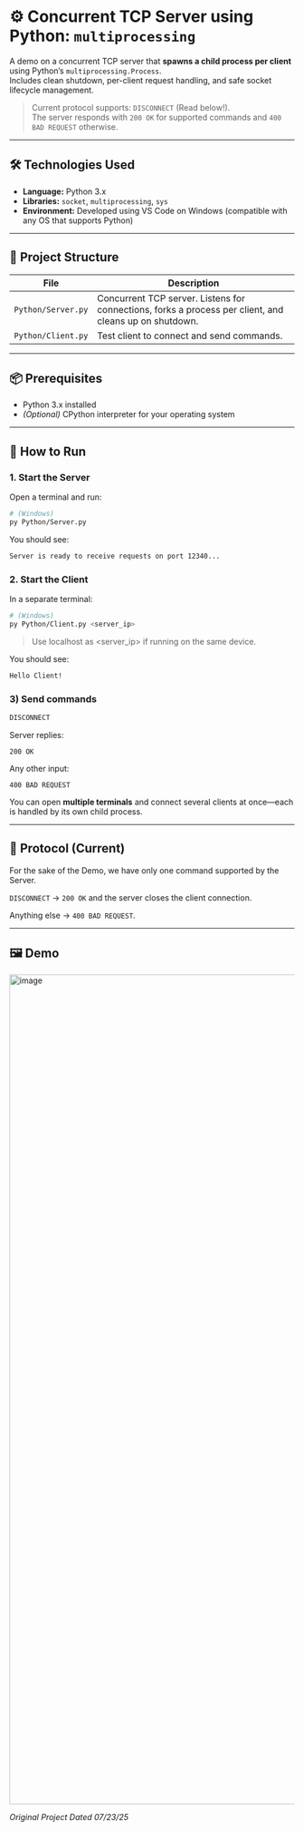 # ⚙️ Concurrent TCP Server using Python: `multiprocessing`

A demo on a concurrent TCP server that **spawns a child process per client** using Python’s `multiprocessing.Process`.  
Includes clean shutdown, per-client request handling, and safe socket lifecycle management.

> Current protocol supports: `DISCONNECT` (Read below!).  
> The server responds with `200 OK` for supported commands and `400 BAD REQUEST` otherwise.

---

## 🛠️ Technologies Used
- **Language:** Python 3.x  
- **Libraries:** `socket`, `multiprocessing`, `sys`
- **Environment:** Developed using VS Code on Windows (compatible with any OS that supports Python)

---

## 📂 Project Structure
| File | Description |
|------|-------------|
| `Python/Server.py` | Concurrent TCP server. Listens for connections, forks a process per client, and cleans up on shutdown. |
| `Python/Client.py` | Test client to connect and send commands. |

---

## 📦 Prerequisites
- Python 3.x installed  
- *(Optional)* CPython interpreter for your operating system  

---

## 🚀 How to Run

### 1. Start the Server
Open a terminal and run:
```bash
# (Windows)
py Python/Server.py
```
You should see:
```bash
Server is ready to receive requests on port 12340...
```
### 2. Start the Client
In a separate terminal:
```bash
# (Windows)
py Python/Client.py <server_ip>
```
> Use localhost as <server_ip> if running on the same device.

You should see:
```bash
Hello Client!
```
### 3) Send commands
```bash
DISCONNECT
```
Server replies:
```
200 OK
```
Any other input:
```
400 BAD REQUEST
```

You can open **multiple terminals** and connect several clients at once—each is handled by its own child process.

---

## 🧩 Protocol (Current)
For the sake of the Demo, we have only one command supported by the Server.

`DISCONNECT` -> `200 OK` and the server closes the client connection.

Anything else → `400 BAD REQUEST`.


---

## 🖼️ Demo

<img width="2532" height="1464" alt="image" src="https://github.com/user-attachments/assets/bcf48ebf-376a-42d8-a679-8a2439319048" />

*Original Project Dated 07/23/25*
